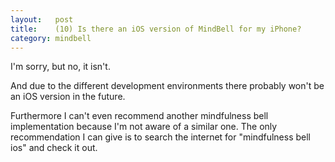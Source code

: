 ```yaml
---
layout:   post
title:    (10) Is there an iOS version of MindBell for my iPhone?
category: mindbell
---
```


I'm sorry, but no, it isn't.

And due to the different development environments there probably won't be an iOS version in the future.

Furthermore I can't even recommend another mindfulness bell implementation because I'm not aware of a similar one. The only recommendation I can give is to search the internet for "mindfulness bell ios" and check it out.
